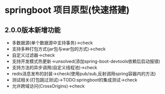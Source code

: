 # springboot 项目原型(快速搭建)

## 2.0.0版本新增功能
- 多数据源(单个数据源中支持事务)->check
- 支持多种打包方式(jar包与war包的方式)->check
- 自定义过滤器->check
- 支持开发模式热更新->unsolved(添加spring-boot-devtools依赖后启动报错)
- 支持方法的异步调用(自定义线程池)->check
- redis消息发布的封装->check(使用pub/sub,反射调用spring容器内的方法)
- 测试相关(打包跳过测试)->TODO:springboot的集成测试->check
- 允许跨域访问(CrossOrigins)->check
